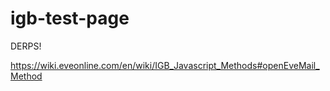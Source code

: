 # igb-test-page
DERPS!

https://wiki.eveonline.com/en/wiki/IGB_Javascript_Methods#openEveMail_Method
